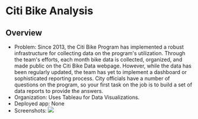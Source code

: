# Citi Bike Analysis
## Overview
- Problem: Since 2013, the Citi Bike Program has implemented a robust infrastructure for collecting data on the program's utilization. Through the team's efforts, each month bike data is collected, organized, and made public on the Citi Bike Data webpage.
However, while the data has been regularly updated, the team has yet to implement a dashboard or sophisticated reporting process. City officials have a number of questions on the program, so your first task on the job is to build a set of data reports to provide the answers.
- Organization: Uses Tableau for Data Visualizations.
- Deployed app: None
- Screenshots:
![](static/images/5-Advanced.png)
